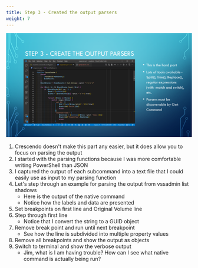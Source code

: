 ```yaml
---
title: Step 3 - Created the output parsers
weight: 7
---
```

<!-- markdownlint-disable MD041 -->
![Step 3 - Created the output parsers](./slide07.png)

1. Crescendo doesn't make this part any easier, but it does allow you to focus on parsing the output
1. I started with the parsing functions because I was more comfortable writing PowerShell than JSON
1. I captured the output of each subcommand into a text file that I could easily use as input to my parsing function
1. Let's step through an example for parsing the output from vssadmin list shadows
   - Here is the output of the native command
   - Notice how the labels and data are presented
1. Set breakpoints on first line and Original Volume line
1. Step through first line
   - Notice that I convert the string to a GUID object
1. Remove break point and run until next breakpoint
   - See how the line is subdivided into multiple property values
1. Remove all breakpoints and show the output as objects
1. Switch to terminal and show the verbose output
   - Jim, what is I am having trouble? How can I see what native command is actually being run?


